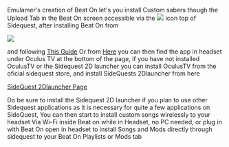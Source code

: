 Emulamer's creation of Beat On let's you install Custom sabers though the Upload Tab in the Beat On screen accessible via the ![](https://cdn.discordapp.com/attachments/608376262347587595/608391608572051457/Screenshot_1076.png) icon top of Sidequest, after installing Beat On from

![](https://cdn.discordapp.com/attachments/608376262347587595/608392779755683993/Screenshot_1078.png)

and following [This Guide](https://github.com/the-expanse/SideQuest/wiki/Beat-On,-What-is-that%3F)
Or from [Here](https://sidequestvr.com/#/app/14) you can then find the app in headset under Oculus TV at the bottom of the page, if you have not installed OculusTV or the Sidequest 2D launcher you can install OculusTV from the oficial sidequest store, and install SideQuests 2Dlauncher from here

[SideQuest 2Dlauncher Page](https://xpan.cc/a-90)


Do be sure to install the Sidequest 2D launcher if you plan to use other Sidequest applications as it is necessary for quite a few applications on SideQuest, You can then start to install custom songs wirelessly to your headset Via Wi-Fi inside Beat on while in Headset, no PC needed, or plug in with Beat On open in headset to install Songs and Mods directly through sidequest to your Beat On Playlists or Mods tab